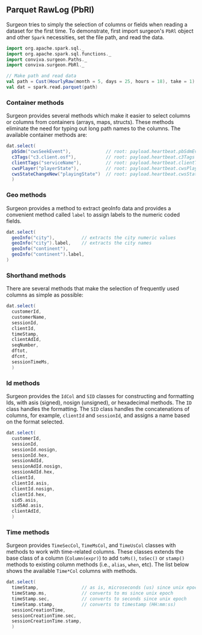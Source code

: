 ## Parquet RawLog (PbRl)

Surgeon tries to simply the selection of columns or fields when reading a dataset for the
first time. To demonstrate,  first import surgeon's `PbRl`  object and other `Spark` necessities,
set the file path, and read the data. 

```scala  
import org.apache.spark.sql._
import org.apache.spark.sql.functions._
import conviva.surgeon.Paths._
import conviva.surgeon.PbRl._

// Make path and read data
val path = Cust(HourlyRaw(month = 5, days = 25, hours = 18), take = 1)
val dat = spark.read.parquet(path)
```


### Container methods

Surgeon provides several methods which make it easier to select columns or
columns from containers (arrays, maps, structs). These methods eliminate the
need for typing out long path names to the columns. The available container
methods are: 


```scala
dat.select(
  pbSdm("cwsSeekEvent"),             // root: payload.heartbeat.pbSdmEvents
  c3Tags("c3.client.osf"),           // root: payload.heartbeat.c3Tags
  clientTags("serviceName"),         // root: payload.heartbeat.clientTag
  cwsPlayer("playerState"),          // root: payload.heartbeat.cwsPlayerMeasurementEvent
  cwsStateChangeNew("playingState")  // root: payload.heartbeat.cwsStateChangeEvent.newCwsState
  )
```


### Geo methods
Surgeon provides a method to extract geoInfo data and provides a convenient
method called `label` to assign labels to the numeric coded fields. 

```scala 
dat.select(
  geoInfo("city"),          // extracts the city numeric values
  geoInfo("city").label,    // extracts the city names
  geoInfo("continent"),
  geoInfo("continent").label,
)
```

### Shorthand methods

There are several methods that make the selection of frequently used columns as simple as
possible: 

```scala
dat.select(
  customerId,
  customerName,
  sessionId,
  clientId,
  timeStamp,
  clientAdId, 
  seqNumber,
  dftot,
  dfcnt,
  sessionTimeMs,
  )
```

### Id methods

Surgeon provides the `IdCol` and `SID` classes for constructing and formatting Ids,
with asis (signed), nosign (unsigned), or hexadecimal methods. The `ID` class
handles the formatting. The `SID` class handles the concatenations of columns, for example,
`clientId` and `sessionId`, and assigns a name based on
the format selected. 


```scala 
dat.select(
  customerId,
  sessionId,
  sessionId.nosign,
  sessionId.hex,
  sessionAdId,
  sessionAdId.nosign,
  sessionAdId.hex,
  clientId,
  clientId.asis,
  clientId.nosign,
  clientId.hex,
  sid5.asis,
  sid5Ad.asis,
  clientAdId, 
  )
```

### Time methods

Surgeon provides `TimeSecCol`, `TimeMsCol`, and `TimeUsCol` classes with methods to work with time-related columns.
These classes extends the base class of a column (`Column(expr)`) to
add `toMs()`, `toSec()` or `stamp()` methods to existing column methods (i.e., 
`alias`, `when`, etc). The list below shows the available `Time*Col` columns with methods.

```scala 
dat.select(
  timeStamp,                // as is, microseconds (us) since unix epoch
  timeStamp.ms,             // converts to ms since unix epoch
  timeStamp.sec,            // converts to seconds since unix epoch
  timeStamp.stamp,          // converts to timestamp (HH:mm:ss)
  sessionCreationTime,
  sessionCreationTime.sec,
  sessionCreationTime.stamp,
  )
```


